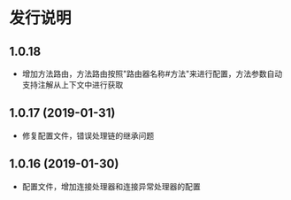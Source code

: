 # 发行说明

## 1.0.18

- 增加方法路由，方法路由按照"路由器名称#方法"来进行配置，方法参数自动支持注解从上下文中进行获取

## 1.0.17 (2019-01-31)

- 修复配置文件，错误处理链的继承问题

## 1.0.16 (2019-01-30)

- 配置文件，增加连接处理器和连接异常处理器的配置


